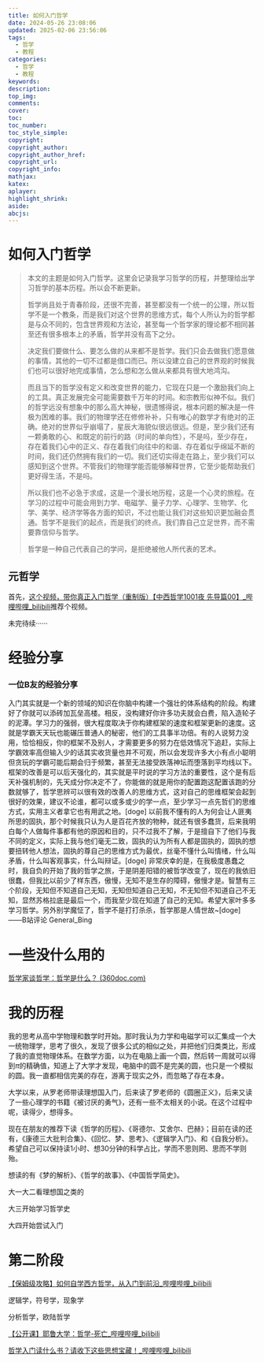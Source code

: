 ```yaml
---
title: 如何入门哲学
date: 2024-05-26 23:08:06
updated: 2025-02-06 23:56:06
tags:
  - 哲学
  - 教程
categories:
  - 哲学
  - 教程
keywords:
description:
top_img:
comments:
cover:
toc:
toc_number:
toc_style_simple:
copyright:
copyright_author:
copyright_author_href:
copyright_url:
copyright_info:
mathjax:
katex:
aplayer:
highlight_shrink:
aside:
abcjs:
---
```


# 如何入门哲学

> 本文的主题是如何入门哲学。这里会记录我学习哲学的历程，并整理给出学习哲学的基本历程。所以会不断更新。
>
> 哲学尚且处于青春阶段，还很不完善，甚至都没有一个统一的公理，所以哲学不是一个教条，而是我们对这个世界的思维方式，每个人所认为的哲学都是与众不同的，包含世界观和方法论，甚至每一个哲学家的理论都不相同甚至还有很多根本上的矛盾，哲学并没有高下之分。
>
> 决定我们要做什么、要怎么做的从来都不是哲学。我们只会去做我们愿意做的事情，其他的一切不过都是借口而已。所以没建立自己的世界观的时候我们也可以很好地完成事情，怎么想和怎么做从来都具有很大地鸿沟。
>
> 而且当下的哲学没有定义和改变世界的能力，它现在只是一个激励我们向上的工具。真正发展完全可能需要数千万年的时间。和宗教形似神不似。我们的哲学远没有想象中的那么高大神秘，很遗憾得说，根本问题的解决是一件极为困难的事。我们的物理学还在修修补补，只有唯心的数学才有绝对的正确。绝对的世界似乎崩塌了，星辰大海貌似很远很远。但是，至少我们还有一颗勇敢的心、和既定的前行的路（时间的单向性），不是吗，至少存在，存在着我们心中的正义、存在着我们向往中的和谐、存在着似乎绵延不断的时间，我们还仍然拥有我们的一切。我们还切实得走在路上，至少我们可以感知到这个世界。不管我们的物理学能否能够解释世界，它至少能帮助我们更好得生活，不是吗。
>
> 所以我们也不必急于求成，这是一个漫长地历程，这是一个心灵的旅程。在学习的过程中可能会用到力学、电磁学、量子力学、心理学、生物学、化学、美学、经济学等各方面的知识，不过也能让我们对这些知识更加融会贯通。哲学不是我们的起点，而是我们的终点。我们靠自己立足世界，而不需要靠信仰与哲学。
>
> 哲学是一种自己代表自己的学问，是拒绝被他人所代表的艺术。

## 元哲学

首先，[这个视频，带你真正入门哲学（重制版）【中西哲学1001夜 先导篇00】_哔哩哔哩_bilibili](https://www.bilibili.com/video/BV13k4y1x7VZ/?spm_id_from=333.1007.top_right_bar_window_custom_collection.content.click&vd_source=851eb39e369398dfd488218128ad07b6)推荐个视频。

未完待续······





# 经验分享

### 一位B友的经验分享

入门其实就是一个新的领域的知识在你脑中构建一个强壮的体系结构的阶段。构建好了你就可以添砖加瓦垒高楼。相反，没构建好你许多功夫就会白费，陷入造轮子的泥潭。学习力的强弱，很大程度取决于你构建框架的速度和框架更新的速度。这就是学霸天天玩也能碾压普通人的秘密，他们的工具事半功倍。有的人说努力没用，恰恰相反，你的框架不及别人，才需要更多的努力在低效情况下追赶，实际上学霸效率高但输入少的话其实收货量也并不可观，所以会发现许多大小有点小聪明但贪玩的学霸可能后期会归于频繁，甚至无法接受跌落神坛而堕落到平均线以下。框架的改善是可以后天强化的，其实就是平时说的学习方法的重要性，这个是有后天补强机制的，先天成分你决定不了，你能做的就是用你的配置跑这配置该跑的分数就够了，哲学思辨可以很有效的改善人的思维方式，这对自己的思维框架会起到很好的效果，建议不论谁，都可以或多或少的学一点，至少学习一点先哲们的思维方式，实用主义者拿它也有用武之地。[doge]
       以前我不懂有的人为何会让人匪夷所思的固执，那个时候我只认为人是百花齐放的物种，就还有很多蠢货，后来我明白每个人做每件事都有他的原因和目的，只不过我不了解，于是擅自下了他们与我不同的定义，实际上我与他们毫无二致，固执的认为所有人都是固执的，固执的想要扭转他人想法，固执的尊自己的思维方式为最优，丝毫不懂什么叫情绪，什么叫矛盾，什么叫客观事实，什么叫辩证。[doge]
       非常庆幸的是，在我极度愚蠢之时，我自负的开始了我的哲学之旅，于是阴差阳错的被哲学改变了，现在的我依旧很蠢，但我比以前少了样东西，傲慢，无知不是生存的障碍，傲慢才是。智慧有三个阶段，无知但不知道自己无知，无知但知道自己无知，不无知但不知道自己不无知，显然苏格拉底是最后一个，而我至少现在知道了自己的无知。希望大家叶多多学习哲学。另外别学魔怔了，哲学不是打打杀杀，哲学那是人情世故~[doge]					——B站评论 General_Bing

# 一些没什么用的

[哲学家谈哲学：哲学是什么？ (360doc.com)](http://www.360doc.com/content/19/0124/21/259476_811085743.shtml)



# 我的历程

我的思考从高中学物理和数学时开始。那时我认为力学和电磁学可以汇集成一个大一统物理学，思考了很久，发现了很多公式的相似之处，并把他们归类类比，形成了我的直觉物理体系。在数学方面，以为在电脑上画一个圆，然后转一周就可以得到$\pi$的精确值，知道上了大学才发现，电脑中的圆不是完美的圆，也只是一个模拟的圆。我一直都相信完美的存在，游离于现实之外，而忽略了存在本身。

大学以来，从罗老师带读理想国入门，后来读了罗老师的《圆圈正义》，后来又读了一些心理学的书籍《被讨厌的勇气》，还有一些不太相关的小说。在这个过程中呢，读得少，想得多。

现在在朋友的推荐下读《哲学的历程》、《哥德尔、艾舍尔、巴赫》；目前在读的还有，《康德三大批判合集》、《回忆、梦、思考》、《逻辑学入门》、和《自我分析》。希望自己可以保持读1小时、想30分钟的科学占比，学而不思则罔、思而不学则殆。

想读的有《梦的解析》、《哲学的故事》、《中国哲学简史》。

大一大二看理想国之类的

大三开始学习哲学史

大四开始尝试入门

# 第二阶段

[【保姆级攻略】如何自学西方哲学，从入门到前沿_哔哩哔哩_bilibili](https://www.bilibili.com/video/BV1Qm4y1R7XY/?spm_id_from=333.1007.top_right_bar_window_history.content.click&vd_source=851eb39e369398dfd488218128ad07b6)

逻辑学，符号学，现象学

分析哲学，欧陆哲学

[【公开课】耶鲁大学：哲学-死亡_哔哩哔哩_bilibili](https://www.bilibili.com/video/BV1P7411C7Gz/?spm_id_from=333.337.search-card.all.click&vd_source=851eb39e369398dfd488218128ad07b6)

[哲学入门读什么书？请收下这些思想宝藏！_哔哩哔哩_bilibili](https://www.bilibili.com/video/BV1Tm4y1f74L?spm_id_from=333.788.videopod.sections&vd_source=851eb39e369398dfd488218128ad07b6)
